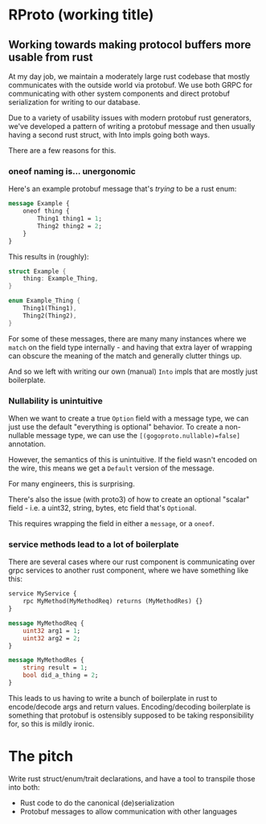 # RProto (working title)
## Working towards making protocol buffers more usable from rust

At my day job, we maintain a moderately large rust codebase that mostly communicates with the outside world via protobuf. We use both GRPC for communicating with other system components and direct protobuf serialization for writing to our database.

Due to a variety of usability issues with modern protobuf rust generators, we've developed a pattern of writing a protobuf message and then usually having a second rust struct, with Into impls going both ways.

There are a few reasons for this.

### oneof naming is... unergonomic

Here's an example protobuf message that's _trying_ to be a rust enum:

```protobuf
message Example {
    oneof thing {
        Thing1 thing1 = 1;
        Thing2 thing2 = 2;
    }
}
```

This results in (roughly):

```rust
struct Example {
    thing: Example_Thing,
}

enum Example_Thing {
    Thing1(Thing1),
    Thing2(Thing2),
}
```

For some of these messages, there are many many instances where we `match` on the field type internally - and having that extra layer of wrapping can obscure the meaning of the match and generally clutter things up.

And so we left with writing our own (manual) `Into` impls that are mostly just boilerplate.

### Nullability is unintuitive

When we want to create a true `Option` field with a message type, we can just use the default "everything is optional" behavior. To create a non-nullable message type, we can use the `[(gogoproto.nullable)=false]` annotation.

However, the semantics of this is unintuitive. If the field wasn't encoded on the wire, this means we get a `Default` version of the message.

For many engineers, this is surprising.

There's also the issue (with proto3) of how to create an optional "scalar" field - i.e. a uint32, string, bytes, etc field that's `Option`al.

This requires wrapping the field in either a `message`, or a `oneof`.

### service methods lead to a lot of boilerplate

There are several cases where our rust component is communicating over grpc services to another rust component, where we have something like this:

```protobuf
service MyService {
    rpc MyMethod(MyMethodReq) returns (MyMethodRes) {}
}

message MyMethodReq {
    uint32 arg1 = 1;
    uint32 arg2 = 2;
}

message MyMethodRes {
    string result = 1;
    bool did_a_thing = 2;
}
```

This leads to us having to write a bunch of boilerplate in rust to encode/decode args and return values. Encoding/decoding boilerplate is something that protobuf is ostensibly supposed to be taking responsibility for, so this is mildly ironic.

# The pitch

Write rust struct/enum/trait declarations, and have a tool to transpile those into both:
* Rust code to do the canonical (de)serialization
* Protobuf messages to allow communication with other languages
